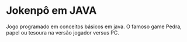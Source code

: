 # Jokenpô em JAVA
Jogo programado em conceitos básicos em java. O famoso game Pedra, papel ou tesoura na versão jogador versus PC.
